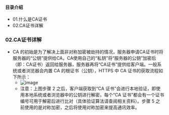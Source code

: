 #### 目录介绍
- 01.什么是CA证书
- 02.CA证书详解




### 02.CA证书详解
- CA 的初始是为了解决上面非对称加密被劫持的情况，服务器申请CA证书时将服务器的“公钥”提供给CA，CA使用自己的“私钥”将“服务器的公钥”加密后（即：CA证书）返回给服务器，服务器再将“CA证书”提供给客户端。一般系统或者浏览器会内置 CA 的根证书（公钥），HTTPS 中 CA 证书的获取流程如下所示：
    - ![image](https://upload-images.jianshu.io/upload_images/4432347-a3e44e339d583e73.png?imageMogr2/auto-orient/strip%7CimageView2/2/w/1240)
    - 注意：上图步骤 2 之后，客户端获取到“CA 证书”会进行本地验证，即使用本地系统或者浏览器中的公钥进行解密，每个“CA 证书”都会有一个证书编号可用于解密后进行比对（具体验证算法请查阅相关资料）。步骤 5 之前使用的是对称加密，之后将使用对称加密来提高通讯效率。


